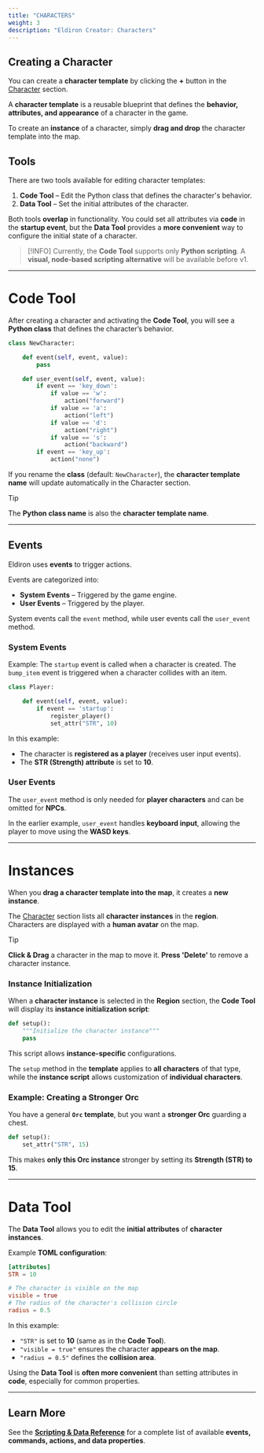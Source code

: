 ```yaml
---
title: "CHARACTERS"
weight: 3
description: "Eldiron Creator: Characters"
---
```


## Creating a Character

You can create a **character template** by clicking the **+** button in the [Character](/creator/SECTIONS/#character) section.

A **character template** is a reusable blueprint that defines the **behavior, attributes, and appearance** of a character in the game.

To create an **instance** of a character, simply **drag and drop** the character template into the map.

## Tools

There are two tools available for editing character templates:

1. **Code Tool** – Edit the Python class that defines the character's behavior.
2. **Data Tool** – Set the initial attributes of the character.

Both tools **overlap** in functionality. You could set all attributes via **code** in the **startup event**, but the **Data Tool** provides a **more convenient** way to configure the initial state of a character.

> [!INFO]
> Currently, the **Code Tool** supports only **Python scripting**. A **visual, node-based scripting alternative** will be available before v1.

---

# Code Tool

After creating a character and activating the **Code Tool**, you will see a **Python class** that defines the character’s behavior.

```python
class NewCharacter:

    def event(self, event, value):
        pass

    def user_event(self, event, value):
        if event == 'key_down':
            if value == 'w':
                action("forward")
            if value == 'a':
                action("left")
            if value == 'd':
                action("right")
            if value == 's':
                action("backward")
        if event == 'key_up':
            action("none")
```

If you rename the **class** (default: `NewCharacter`), the **character template name** will update automatically in the Character section.

> [!TIP]
> The **Python class name** is also the **character template name**.

---

## Events

Eldiron uses **events** to trigger actions.

Events are categorized into:
- **System Events** – Triggered by the game engine.
- **User Events** – Triggered by the player.

System events call the `event` method, while user events call the `user_event` method.

### System Events

Example: The `startup` event is called when a character is created. The `bump_item` event is triggered when a character collides with an item.

```python
class Player:

    def event(self, event, value):
        if event == 'startup':
            register_player()
            set_attr("STR", 10)
```

In this example:
- The character is **registered as a player** (receives user input events).
- The **STR (Strength) attribute** is set to **10**.

### User Events

The `user_event` method is only needed for **player characters** and can be omitted for **NPCs**.

In the earlier example, `user_event` handles **keyboard input**, allowing the player to move using the **WASD keys**.

---

# Instances

When you **drag a character template into the map**, it creates a **new instance**.

The [Character](/creator/SECTIONS/#region) section lists all **character instances** in the **region**. Characters are displayed with a **human avatar** on the map.

> [!TIP]
> **Click & Drag** a character in the map to move it.
> **Press 'Delete'** to remove a character instance.

### Instance Initialization

When a **character instance** is selected in the **Region** section, the **Code Tool** will display its **instance initialization script**:

```python
def setup():
    """Initialize the character instance"""
    pass
```

This script allows **instance-specific** configurations.

The `setup` method in the **template** applies to **all characters** of that type, while the **instance script** allows customization of **individual characters**.

### Example: Creating a Stronger Orc

You have a general **`Orc` template**, but you want a **stronger Orc** guarding a chest.

```python
def setup():
    set_attr("STR", 15)
```

This makes **only this Orc instance** stronger by setting its **Strength (STR) to 15**.

---

# Data Tool

The **Data Tool** allows you to edit the **initial attributes** of **character instances**.

Example **TOML configuration**:

```toml
[attributes]
STR = 10

# The character is visible on the map
visible = true
# The radius of the character's collision circle
radius = 0.5
```

In this example:
- `"STR"` is set to **10** (same as in the **Code Tool**).
- `"visible = true"` ensures the character **appears on the map**.
- `"radius = 0.5"` defines the **collision area**.

Using the **Data Tool** is **often more convenient** than setting attributes in **code**, especially for common properties.

---

## Learn More

See the **[Scripting & Data Reference]()** for a complete list of available **events, commands, actions, and data properties**.
